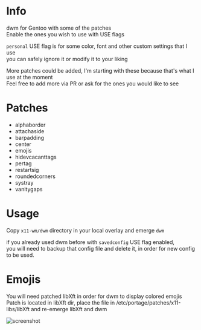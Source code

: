 # Info

dwm for Gentoo with some of the patches   
Enable the ones you wish to use with USE flags   

`personal` USE flag is for some color, font and other custom settings that I use   
you can safely ignore it or modify it to your liking   

More patches could be added, I'm starting with these because that's what I use at the moment   
Feel free to add more via PR or ask for the ones you would like to see   

# Patches

* alphaborder
* attachaside
* barpadding
* center
* emojis
* hidevcacanttags
* pertag
* restartsig
* roundedcorners
* systray
* vanitygaps

# Usage

Copy `x11-wm/dwm` directory in your local overlay and emerge `dwm`   

if you already used dwm before with `savedconfig` USE flag enabled,   
you will need to backup that config file and delete it, in order for new config to be used.   

# Emojis

You will need patched libXft in order for dwm to display colored emojis   
Patch is located in libXft dir, place the file in /etc/portage/patches/x11-libs/libXft and re-emerge libXft and dwm   



![screenshot](https://raw.githubusercontent.com/kajzersoze/dwm/master/Screenshot.png)
